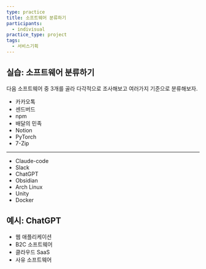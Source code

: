 ```yaml
---
type: practice
title: 소프트웨어 분류하기
participants:
  - indivisual
practice_type: project
tags:
  - 서비스기획
---
```


## 실습: 소프트웨어 분류하기

다음 소프트웨어 중 3개를 골라 다각적으로 조사해보고 여러가지 기준으로 분류해보자. 

- 카카오톡
- 센드버드
- npm
- 배달의 민족
- Notion
- PyTorch
- 7-Zip

***

- Claude-code
- Slack
- ChatGPT
- Obsidian
- Arch Linux
- Unity
- Docker

## 예시: ChatGPT

- 웹 애플리케이션
- B2C 소프트웨어
- 클라우드 SaaS
- 사유 소프트웨어